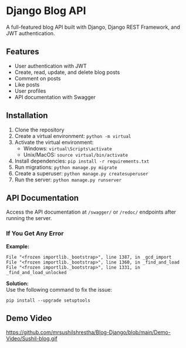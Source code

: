 # Django Blog API

A full-featured blog API built with Django, Django REST Framework, and JWT authentication.

## Features

- User authentication with JWT
- Create, read, update, and delete blog posts
- Comment on posts
- Like posts
- User profiles
- API documentation with Swagger

## Installation

1. Clone the repository
2. Create a virtual environment: `python -m virtual`
3. Activate the virtual environment:
   - Windows: `virtual\Scripts\activate`
   - Unix/MacOS: `source virtual/bin/activate`
4. Install dependencies: `pip install -r requirements.txt`
5. Run migrations: `python manage.py migrate`
6. Create a superuser: `python manage.py createsuperuser`
7. Run the server: `python manage.py runserver`

## API Documentation

Access the API documentation at `/swagger/` or `/redoc/` endpoints after running the server. 


### If You Get Any Error  

**Example:**  
```
File "<frozen importlib._bootstrap>", line 1387, in _gcd_import  
File "<frozen importlib._bootstrap>", line 1360, in _find_and_load  
File "<frozen importlib._bootstrap>", line 1331, in _find_and_load_unlocked  
```

**Solution:**  
Use the following command to fix the issue:  
```
pip install --upgrade setuptools
```


## Demo Video
https://github.com/mrsushilshrestha/Blog-Django/blob/main/Demo-Video/Sushil-blog.gif